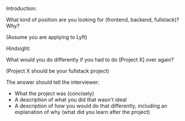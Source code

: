 Introduction:

What kind of position are you looking for (frontend, backend, fullstack)?  Why?  

(Assume you are applying to Lyft)

Hindsight:

What would you do differently if you had to do [Project X] over again?

(Project X should be your fullstack project)

The answer should tell the interviewer:

- What the project was (concisely)
- A description of what you did that wasn't ideal
- A description of how you would do that differently, including an explanation of why (what did you learn after the project)
